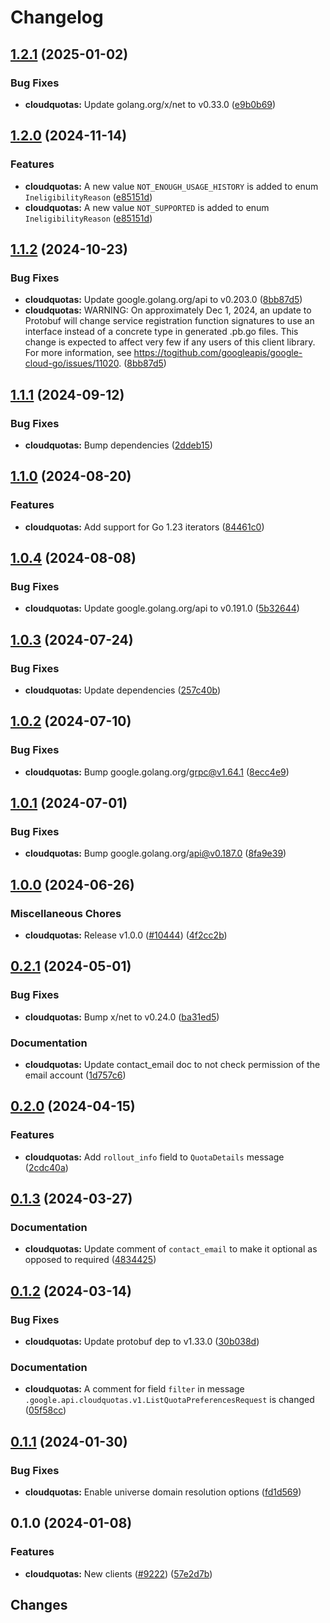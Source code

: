 # Changelog



## [1.2.1](https://github.com/googleapis/google-cloud-go/compare/cloudquotas/v1.2.0...cloudquotas/v1.2.1) (2025-01-02)


### Bug Fixes

* **cloudquotas:** Update golang.org/x/net to v0.33.0 ([e9b0b69](https://github.com/googleapis/google-cloud-go/commit/e9b0b69644ea5b276cacff0a707e8a5e87efafc9))

## [1.2.0](https://github.com/googleapis/google-cloud-go/compare/cloudquotas/v1.1.2...cloudquotas/v1.2.0) (2024-11-14)


### Features

* **cloudquotas:** A new value `NOT_ENOUGH_USAGE_HISTORY` is added to enum `IneligibilityReason` ([e85151d](https://github.com/googleapis/google-cloud-go/commit/e85151ddc5f70174f951265106d5a114191c5f53))
* **cloudquotas:** A new value `NOT_SUPPORTED` is added to enum `IneligibilityReason` ([e85151d](https://github.com/googleapis/google-cloud-go/commit/e85151ddc5f70174f951265106d5a114191c5f53))

## [1.1.2](https://github.com/googleapis/google-cloud-go/compare/cloudquotas/v1.1.1...cloudquotas/v1.1.2) (2024-10-23)


### Bug Fixes

* **cloudquotas:** Update google.golang.org/api to v0.203.0 ([8bb87d5](https://github.com/googleapis/google-cloud-go/commit/8bb87d56af1cba736e0fe243979723e747e5e11e))
* **cloudquotas:** WARNING: On approximately Dec 1, 2024, an update to Protobuf will change service registration function signatures to use an interface instead of a concrete type in generated .pb.go files. This change is expected to affect very few if any users of this client library. For more information, see https://togithub.com/googleapis/google-cloud-go/issues/11020. ([8bb87d5](https://github.com/googleapis/google-cloud-go/commit/8bb87d56af1cba736e0fe243979723e747e5e11e))

## [1.1.1](https://github.com/googleapis/google-cloud-go/compare/cloudquotas/v1.1.0...cloudquotas/v1.1.1) (2024-09-12)


### Bug Fixes

* **cloudquotas:** Bump dependencies ([2ddeb15](https://github.com/googleapis/google-cloud-go/commit/2ddeb1544a53188a7592046b98913982f1b0cf04))

## [1.1.0](https://github.com/googleapis/google-cloud-go/compare/cloudquotas/v1.0.4...cloudquotas/v1.1.0) (2024-08-20)


### Features

* **cloudquotas:** Add support for Go 1.23 iterators ([84461c0](https://github.com/googleapis/google-cloud-go/commit/84461c0ba464ec2f951987ba60030e37c8a8fc18))

## [1.0.4](https://github.com/googleapis/google-cloud-go/compare/cloudquotas/v1.0.3...cloudquotas/v1.0.4) (2024-08-08)


### Bug Fixes

* **cloudquotas:** Update google.golang.org/api to v0.191.0 ([5b32644](https://github.com/googleapis/google-cloud-go/commit/5b32644eb82eb6bd6021f80b4fad471c60fb9d73))

## [1.0.3](https://github.com/googleapis/google-cloud-go/compare/cloudquotas/v1.0.2...cloudquotas/v1.0.3) (2024-07-24)


### Bug Fixes

* **cloudquotas:** Update dependencies ([257c40b](https://github.com/googleapis/google-cloud-go/commit/257c40bd6d7e59730017cf32bda8823d7a232758))

## [1.0.2](https://github.com/googleapis/google-cloud-go/compare/cloudquotas/v1.0.1...cloudquotas/v1.0.2) (2024-07-10)


### Bug Fixes

* **cloudquotas:** Bump google.golang.org/grpc@v1.64.1 ([8ecc4e9](https://github.com/googleapis/google-cloud-go/commit/8ecc4e9622e5bbe9b90384d5848ab816027226c5))

## [1.0.1](https://github.com/googleapis/google-cloud-go/compare/cloudquotas/v1.0.0...cloudquotas/v1.0.1) (2024-07-01)


### Bug Fixes

* **cloudquotas:** Bump google.golang.org/api@v0.187.0 ([8fa9e39](https://github.com/googleapis/google-cloud-go/commit/8fa9e398e512fd8533fd49060371e61b5725a85b))

## [1.0.0](https://github.com/googleapis/google-cloud-go/compare/cloudquotas/v0.2.1...cloudquotas/v1.0.0) (2024-06-26)


### Miscellaneous Chores

* **cloudquotas:** Release v1.0.0 ([#10444](https://github.com/googleapis/google-cloud-go/issues/10444)) ([4f2cc2b](https://github.com/googleapis/google-cloud-go/commit/4f2cc2b6925486fc5d0c1d16be82604b8c889659))

## [0.2.1](https://github.com/googleapis/google-cloud-go/compare/cloudquotas/v0.2.0...cloudquotas/v0.2.1) (2024-05-01)


### Bug Fixes

* **cloudquotas:** Bump x/net to v0.24.0 ([ba31ed5](https://github.com/googleapis/google-cloud-go/commit/ba31ed5fda2c9664f2e1cf972469295e63deb5b4))


### Documentation

* **cloudquotas:** Update contact_email doc to not check permission of the email account ([1d757c6](https://github.com/googleapis/google-cloud-go/commit/1d757c66478963d6cbbef13fee939632c742759c))

## [0.2.0](https://github.com/googleapis/google-cloud-go/compare/cloudquotas/v0.1.3...cloudquotas/v0.2.0) (2024-04-15)


### Features

* **cloudquotas:** Add `rollout_info` field to `QuotaDetails` message ([2cdc40a](https://github.com/googleapis/google-cloud-go/commit/2cdc40a0b4288f5ab5f2b2b8f5c1d6453a9c81ec))

## [0.1.3](https://github.com/googleapis/google-cloud-go/compare/cloudquotas/v0.1.2...cloudquotas/v0.1.3) (2024-03-27)


### Documentation

* **cloudquotas:** Update comment of `contact_email` to make it optional as opposed to required ([4834425](https://github.com/googleapis/google-cloud-go/commit/48344254a5d21ec51ffee275c78a15c9345dc09c))

## [0.1.2](https://github.com/googleapis/google-cloud-go/compare/cloudquotas/v0.1.1...cloudquotas/v0.1.2) (2024-03-14)


### Bug Fixes

* **cloudquotas:** Update protobuf dep to v1.33.0 ([30b038d](https://github.com/googleapis/google-cloud-go/commit/30b038d8cac0b8cd5dd4761c87f3f298760dd33a))


### Documentation

* **cloudquotas:** A comment for field `filter` in message `.google.api.cloudquotas.v1.ListQuotaPreferencesRequest` is changed ([05f58cc](https://github.com/googleapis/google-cloud-go/commit/05f58ccce530d8a3ab404356929352002d5156ba))

## [0.1.1](https://github.com/googleapis/google-cloud-go/compare/cloudquotas/v0.1.0...cloudquotas/v0.1.1) (2024-01-30)


### Bug Fixes

* **cloudquotas:** Enable universe domain resolution options ([fd1d569](https://github.com/googleapis/google-cloud-go/commit/fd1d56930fa8a747be35a224611f4797b8aeb698))

## 0.1.0 (2024-01-08)


### Features

* **cloudquotas:** New clients ([#9222](https://github.com/googleapis/google-cloud-go/issues/9222)) ([57e2d7b](https://github.com/googleapis/google-cloud-go/commit/57e2d7bd2730b4acd18eac0e3a18e682b51c3e03))

## Changes
